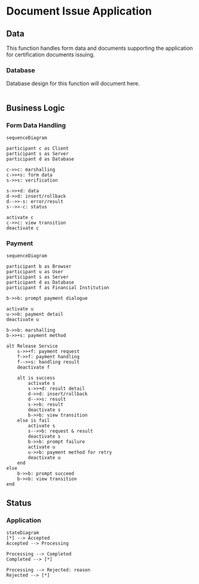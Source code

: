 # Document Issue Application

## Data

This function handles form data and documents supporting the application for certification documents issuing.

### Database

Database design for this function will document here.

```mermaid
```

## Business Logic

### Form Data Handling

```mermaid
sequenceDiagram

participant c as Client
participant s as Server
participant d as Database

c->>c: marshalling
c->>+s: form data
s->>s: verification

s->>+d: data
d->>d: insert/rollback
d-->>-s: error/result
s-->>-c: status

activate c
c->>c: view transition
deactivate c
```

### Payment

```mermaid
sequenceDiagram

participant b as Browser
participant u as User
participant s as Server
participant d as Database
participant f as Financial Institution

b->>b: prompt payment dialogue

activate u
u->>b: payment detail
deactivate u

b->>b: marshalling
b->>+s: payment method

alt Release Service
    s->>+f: payment request
    f->>f: payment handling
    f-->>s: handling result
    deactivate f

    alt is success
        activate s
        s->>+d: result detail
        d->>d: insert/rollback
        d-->>s: result
        s->>b: result
        deactivate s
        b->>b: view transition
    else is fail
        activate s
        s-->>b: request & result
        deactivate s
        b->>b: prompt failure
        activate u
        u->>b: payment method for retry
        deactivate u
    end
else
    b->>b: prompt succeed
    b->>b: view transition
end
```

## Status

### Application

```mermaid
stateDiagram
[*] --> Accepted
Accepted --> Processing

Processing --> Completed
Completed --> [*]

Processing --> Rejected: reason
Rejected --> [*]
```
